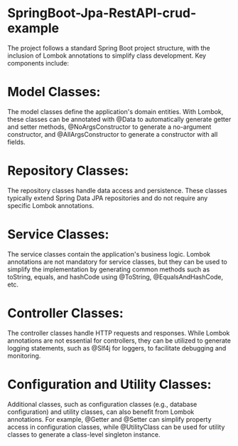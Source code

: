 # SpringBoot-Jpa-RestAPI-crud-example

The project follows a standard Spring Boot project structure, with the inclusion of Lombok annotations to simplify class development. Key components include:

# Model Classes: 
The model classes define the application's domain entities. With Lombok, these classes can be annotated with @Data to automatically generate getter and setter methods, @NoArgsConstructor to generate a no-argument constructor, and @AllArgsConstructor to generate a constructor with all fields.

# Repository Classes: 
The repository classes handle data access and persistence. These classes typically extend Spring Data JPA repositories and do not require any specific Lombok annotations.

# Service Classes: 
The service classes contain the application's business logic. Lombok annotations are not mandatory for service classes, but they can be used to simplify the implementation by generating common methods such as toString, equals, and hashCode using @ToString, @EqualsAndHashCode, etc.

# Controller Classes: 
The controller classes handle HTTP requests and responses. While Lombok annotations are not essential for controllers, they can be utilized to generate logging statements, such as @Slf4j for loggers, to facilitate debugging and monitoring.

# Configuration and Utility Classes: 
Additional classes, such as configuration classes (e.g., database configuration) and utility classes, can also benefit from Lombok annotations. For example, @Getter and @Setter can simplify property access in configuration classes, while @UtilityClass can be used for utility classes to generate a class-level singleton instance.
